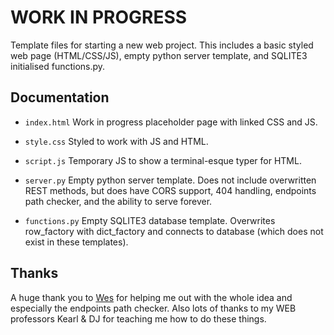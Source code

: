# WORK IN PROGRESS
Template files for starting a new web project.  This includes a basic styled web page (HTML/CSS/JS), empty python server template, and SQLITE3 initialised functions.py.

## Documentation
* `index.html` Work in progress placeholder page with linked CSS and JS.
* `style.css` Styled to work with JS and HTML.
* `script.js` Temporary JS to show a terminal-esque typer for HTML.

* `server.py` Empty python server template.  Does not include overwritten REST methods, but does have CORS support, 404 handling, endpoints path checker, and the ability to serve forever.
* `functions.py` Empty SQLITE3 database template.  Overwrites row_factory with dict_factory and connects to database (which does not exist in these templates).

## Thanks
A huge thank you to [Wes](https://github.com/neonwizard) for helping me out with the whole idea and especially the endpoints path checker.  Also lots of thanks to my WEB professors Kearl & DJ for teaching me how to do these things.
